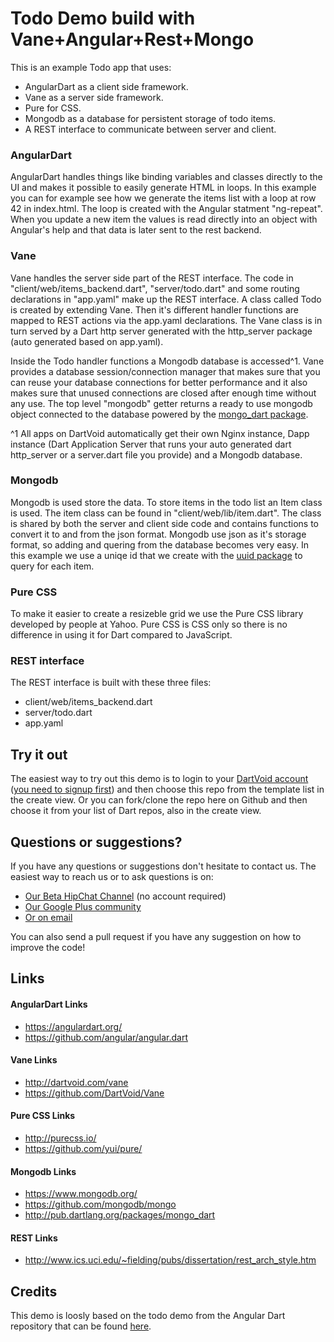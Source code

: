# Todo Demo build with Vane+Angular+Rest+Mongo 

This is an example Todo app that uses:
* AngularDart as a client side framework.
* Vane as a server side framework.
* Pure for CSS.
* Mongodb as a database for persistent storage of todo items.
* A REST interface to communicate between server and client.  

### AngularDart
AngularDart handles things like binding variables and classes directly to the 
UI and makes it possible to easily generate HTML in loops. In this example you
can for example see how we generate the items list with a loop at row 42 in
index.html. The loop is created with the Angular statment "ng-repeat". When you 
update a new item the values is read directly into an object with Angular's 
help and that data is later sent to the rest backend.

### Vane
Vane handles the server side part of the REST interface. The code in 
"client/web/items_backend.dart", "server/todo.dart" and some routing declarations 
in "app.yaml" make up the REST interface. A class called Todo is created by 
extending Vane. Then it's different handler functions are mapped to REST actions 
via the app.yaml declarations. The Vane class is in turn served by a Dart http
server generated with the http_server package (auto generated based on app.yaml). 

Inside the Todo handler functions a Mongodb database is accessed^1. Vane provides 
a database session/connection manager that makes sure that you can reuse your 
database connections for better performance and it also makes sure that unused 
connections are closed after enough time without any use. The top level "mongodb" 
getter returns a ready to use mongodb object connected to the database powered 
by the [mongo_dart package](http://pub.dartlang.org/packages/mongo_dart). 

^1 All apps on DartVoid automatically get their own Nginx instance, Dapp instance 
(Dart Application Server that runs your auto generated dart http_server or a 
server.dart file you provide) and a Mongodb database.

### Mongodb 
Mongodb is used store the data. To store items in the todo list an Item class 
is used. The item class can be found in "client/web/lib/item.dart". The class is 
shared by both the server and client side code and contains functions to convert
it to and from the json format. Mongodb use json as it's storage format, so 
adding and quering from the database becomes very easy. In this example we 
use a uniqe id that we create with the [uuid package](http://pub.dartlang.org/packages/uuid) to query for each item. 
### Pure CSS
To make it easier to create a resizeble grid we use the Pure CSS library developed 
by people at Yahoo. Pure CSS is CSS only so there is no difference in using it for 
Dart compared to JavaScript. 

### REST interface
The REST interface is built with these three files:
 * client/web/items_backend.dart
 * server/todo.dart
 * app.yaml
 
## Try it out 
The easiest way to try out this demo is to login to your [DartVoid account](manage.dartvoid.com) ([you need to signup first](http://www.dartvoid.com/)) and then choose this repo from the template list in the create view. Or you can fork/clone the repo here on Github and then choose it from your list of Dart repos, also in the create view. 

## Questions or suggestions?
If you have any questions or suggestions don't hesitate to contact us. The easiest way to reach us or to ask questions is on:
* [Our Beta HipChat Channel](http://www.hipchat.com/gdLik3cWq) (no account required)
* [Our Google Plus community](https://plus.google.com/u/1/communities/115539998363448858988)
* [Or on email](http://www.dartvoid.com/about/)

You can also send a pull request if you have any suggestion on how to improve the code!

## Links

#### AngularDart Links 
* https://angulardart.org/
* https://github.com/angular/angular.dart 

#### Vane Links 
* http://dartvoid.com/vane
* https://github.com/DartVoid/Vane

#### Pure CSS Links 
* http://purecss.io/ 
* https://github.com/yui/pure/

#### Mongodb Links  
* https://www.mongodb.org/
* https://github.com/mongodb/mongo
* http://pub.dartlang.org/packages/mongo_dart

#### REST Links  
* http://www.ics.uci.edu/~fielding/pubs/dissertation/rest_arch_style.htm

## Credits
This demo is loosly based on the todo demo from the Angular Dart repository 
that can be found [here](https://github.com/angular/angular.dart/blob/master/example).

